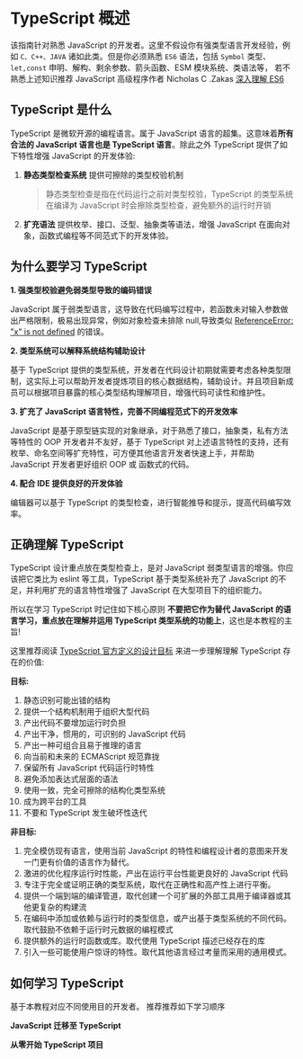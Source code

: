 ---
---

# TypeScript 概述

该指南针对熟悉 JavaScript 的开发者。这里不假设你有强类型语言开发经验，例如 `C、C++、JAVA` 诸如此类。但是你必须熟悉 `ES6` 语法，包括 `Symbol` 类型、`let,const` 申明、解构、剩余参数、箭头函数、ESM 模块系统、类语法等， 若不熟悉上述知识推荐 JavaScript 高级程序作者 Nicholas C .Zakas [深入理解 ES6](http://www.dfhuo.com/es6.pdf)


## TypeScript 是什么
TypeScript 是微软开源的编程语言。属于 JavaScript 语言的超集。这意味着**所有合法的 JavaScript 语言也是 TypeScript 语言**。除此之外 TypeScript 提供了如下特性增强 JavaScript 的开发体验:
1. **静态类型检查系统** 提供可擦除的类型校验机制
    > 静态类型检查是指在代码运行之前对类型校验，TypeScript 的类型系统在编译为 JavaScript 时会擦除类型检查，避免额外的运行时开销
2. **扩充语法** 提供枚举、接口、泛型、抽象类等语法，增强 JavaScript 在面向对象，函数式编程等不同范式下的开发体验。

## 为什么要学习 TypeScript



**1. 强类型校验避免弱类型导致的编码错误**

JavaScript 属于弱类型语言，这导致在代码编写过程中，若函数未对输入参数做出严格限制，极易出现异常，例如对象检查未排除 null,导致类似 [ReferenceError: "x" is not defined](https://developer.mozilla.org/en-US/docs/Web/JavaScript/Reference/Errors/Not_defined) 的错误。

**2. 类型系统可以解释系统结构辅助设计**

基于 TypeScript 提供的类型系统，开发者在代码设计初期就需要考虑各种类型限制，这实际上可以帮助开发者提炼项目的核心数据结构，辅助设计。并且项目新成员可以根据项目暴露的核心类型结构理解项目，增强代码可读性和维护性。

**3. 扩充了 JavaScript 语言特性，完善不同编程范式下的开发效率**

JavaScript 是基于原型链实现的对象继承，对于熟悉了接口，抽象类，私有方法等特性的 OOP 开发者并不友好，基于 TypeScript 对上述语言特性的支持，还有枚举、命名空间等扩充特性，可方便其他语言开发者快速上手，并帮助 JavaScript 开发者更好组织 OOP 或 函数式的代码。


**4. 配合 IDE 提供良好的开发体验**

编辑器可以基于 TypeScript 的类型检查，进行智能推导和提示，提高代码编写效率。



## 正确理解 TypeScript

TypeScript 设计重点放在类型检查上，是对 JavaScript 弱类型语言的增强。你应该把它类比为 eslint 等工具，TypeScript 基于类型系统补充了 JavaScript 的不足，并利用扩充的语言特性增强了 JavaScript 在大型项目下的组织能力。

所以在学习 TypeScript 时记住如下核心原则 **不要把它作为替代 JavaScript 的语言学习，重点放在理解并运用 TypeScript 类型系统的功能上**，这也是本教程的主旨!



这里推荐阅读 [TypeScript  官方定义的设计目标](https://github.com/microsoft/TypeScript/wiki/TypeScript-Design-Goals) 来进一步理解理解 TypeScript 存在的价值:

**目标:**

1. 静态识别可能出错的结构
2. 提供一个结构机制用于组织大型代码
3. 产出代码不要增加运行时负担
4. 产出干净，惯用的，可识别的 JavaScript 代码
5. 产出一种可组合且易于推理的语言
6. 向当前和未来的 ECMAScript 规范靠拢
7. 保留所有 JavaScript 代码运行时特性
8. 避免添加表达式层面的语法
9. 使用一致，完全可擦除的结构化类型系统
10. 成为跨平台的工具
11. 不要和 TypeScript 发生破坏性迭代

**非目标:**
1. 完全模仿现有语言，使用当前 JavaScript 的特性和编程设计者的意图来开发一门更有价值的语言作为替代。
2. 激进的优化程序运行时性能，产出在运行平台性能更良好的 JavaScript 代码
3. 专注于完全或证明正确的类型系统，取代在正确性和高产性上进行平衡。
4. 提供一个端到端的编译管道，取代创建一个可扩展的外部工具用于编译器或其他更复杂的构建流
5. 在编码中添加或依赖与运行时的类型信息，或产出基于类型系统的不同代码。取代鼓励不依赖于运行时元数据的编程模式
6. 提供额外的运行时函数或库。取代使用 TypeScript 描述已经存在的库
7. 引入一些可能使用户惊讶的特性。取代其他语言经过考量而采用的通用模式。

## 如何学习 TypeScript 
基于本教程对应不同使用目的开发者。
推荐推荐如下学习顺序

<!-- TODO: 补充不同学习目的使用者的学习路径 -->
**JavaScript 迁移至 TypeScript**


**从零开始 TypeScript 项目**
